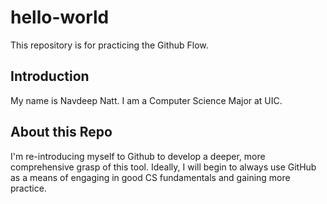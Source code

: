 # hello-world
This repository is for practicing the Github Flow.

## Introduction
My name is Navdeep Natt. I am a Computer Science Major at UIC.

## About this Repo
I'm re-introducing myself to Github to develop a deeper, more comprehensive grasp of this tool.
Ideally, I will begin to always use GitHub as a means of engaging in good CS fundamentals and 
gaining more practice.
